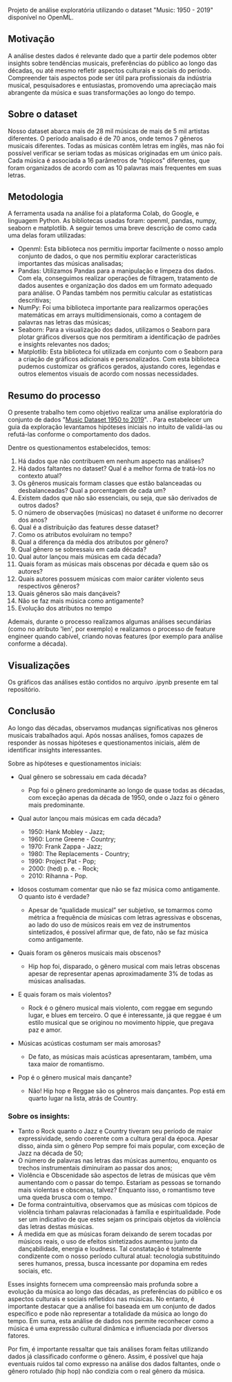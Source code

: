 Projeto de análise exploratória utilizando o dataset "Music: 1950 - 2019" disponível no OpenML. 
## Motivação
A análise destes dados é relevante dado que a partir dele podemos obter insights sobre tendências musicais, preferências do público ao longo das décadas, ou até mesmo refletir aspectos culturais e sociais do período. Compreender tais aspectos pode ser útil para profissionais da indústria musical, pesquisadores e entusiastas, promovendo uma apreciação mais abrangente da música e suas transformações ao longo do tempo.

## Sobre o dataset
Nosso dataset abarca mais de 28 mil músicas de mais de 5 mil artistas diferentes. O período analisado é de 70 anos, onde temos 7 gêneros musicais diferentes. Todas as músicas contêm letras em inglês, mas não foi possível verificar se seriam todas as músicas originadas em um único país.
Cada música é associada a 16 parâmetros de "tópicos" diferentes, que foram organizados de acordo com as 10 palavras mais frequentes em suas letras.


## Metodologia
A ferramenta usada na análise foi a plataforma Colab, do Google, e linguagem Python. As bibliotecas usadas foram: openml, pandas, numpy, seaborn e matplotlib. A seguir temos uma breve descrição de como cada uma delas foram utilizadas:
- Openml: Esta biblioteca nos permitiu importar facilmente o nosso amplo conjunto de dados, o que nos permitiu explorar características importantes das músicas analisadas;
- Pandas: Utilizamos Pandas para a manipulação e limpeza dos dados. Com ela, conseguimos realizar operações de filtragem, tratamento de dados ausentes e organização dos dados em um formato adequado para análise. O Pandas também nos permitiu calcular as estatísticas descritivas;
- NumPy: Foi uma biblioteca importante para realizarmos operações matemáticas em arrays multidimensionais, como a contagem de palavras nas letras das músicas;
- Seaborn: Para a visualização dos dados, utilizamos o Seaborn para plotar gráficos diversos que nos permitiram a identificação de padrões e insights relevantes nos dados;
- Matplotlib: Esta biblioteca foi utilizada em conjunto com o Seaborn para a criação de gráficos adicionais e personalizados. Com esta biblioteca pudemos customizar os gráficos gerados, ajustando cores, legendas e outros elementos visuais de acordo com nossas necessidades.


## Resumo do processo

O presente trabalho tem como objetivo realizar uma análise exploratória do conjunto de dados "[Music Dataset 1950 to 2019](https://openml.org/search?type=data&status=active&id=43845)". . Para estabelecer um guia da exploração levantamos hipóteses iniciais no intuito de validá-las ou refutá-las conforme o comportamento dos dados.

Dentre os questionamentos estabelecidos, temos:

1. Há dados que não contribuem em nenhum aspecto nas análises?
2. Há dados faltantes no dataset? Qual é a melhor forma de tratá-los no contexto atual?
3. Os gêneros musicais formam classes que estão balanceadas ou desbalanceadas? Qual a porcentagem de cada um?
4. Existem dados que não são essenciais, ou seja, que são derivados de outros dados?
5. O número de observações (músicas) no dataset é uniforme no decorrer dos anos?
6. Qual é a distribuição das features desse dataset?
7. Como os atributos evoluíram no tempo?
8. Qual a diferença da média dos atributos por gênero?
9. Qual gênero se sobressaiu em cada década?
10. Qual autor lançou mais músicas em cada década?
11. Quais foram as músicas mais obscenas por década e quem são os autores?
12. Quais autores possuem músicas com maior caráter violento seus respectivos gêneros?
13. Quais gêneros são mais dançáveis?
14. Não se faz mais música como antigamente?
15. Evolução dos atributos no tempo

Ademais, durante o processo realizamos algumas análises secundárias (como no atributo 'len', por exemplo) e realizamos o processo de feature engineer quando cabível, criando novas features (por exemplo para análise conforme a década).


## Visualizações
Os gráficos das análises estão contidos no arquivo .ipynb presente em tal repositório. 

## Conclusão
Ao longo das décadas, observamos mudanças significativas nos gêneros musicais trabalhados aqui. Após nossas análises, fomos capazes de responder às nossas hipóteses e questionamentos iniciais, além de identificar insights interessantes.

Sobre as hipóteses e questionamentos iniciais:
- Qual gênero se sobressaiu em cada década?
  - Pop foi o gênero predominante ao longo de quase todas as décadas, com exceção apenas da década de 1950, onde o Jazz foi o gênero mais predominante.

- Qual autor lançou mais músicas em cada década?
  - 1950: Hank Mobley - Jazz;
  - 1960: Lorne Greene - Country;
  - 1970: Frank Zappa - Jazz;
  - 1980: The Replacements - Country;
  - 1990: Project Pat - Pop;
  - 2000: (hed) p. e. - Rock;
  - 2010: Rihanna - Pop.

- Idosos costumam comentar que não se faz música como antigamente. O quanto isto é verdade?
  - Apesar de “qualidade musical” ser subjetivo, se tomarmos como métrica a frequência de músicas com letras agressivas e obscenas, ao lado do uso de músicos reais em vez de instrumentos sintetizados, é possível afirmar que, de fato, não se faz música como antigamente.

- Quais foram os gêneros musicais mais obscenos?
  - Hip hop foi, disparado, o gênero musical com mais letras obscenas apesar de representar apenas aproximadamente 3% de todas as músicas analisadas.

- E quais foram os mais violentos?
  - Rock é o gênero musical mais violento, com reggae em segundo lugar, e blues em terceiro. O que é interessante, já que reggae é um estilo musical que se originou no movimento hippie, que pregava paz e amor.

- Músicas acústicas costumam ser mais amorosas?
  - De fato, as músicas mais acústicas apresentaram, também, uma taxa maior de romantismo.

- Pop é o gênero musical mais dançante?
  - Não! Hip hop e Reggae são os gêneros mais dançantes. Pop está em quarto lugar na lista, atrás de Country.

### Sobre os insights:
- Tanto o Rock quanto o Jazz e Country tiveram seu período de maior expressividade, sendo coerente com a cultura geral da época. Apesar disso, ainda sim o gênero Pop sempre foi mais popular, com exceção de Jazz na década de 50;
- O número de palavras nas letras das músicas aumentou, enquanto os trechos instrumentais diminuíram ao passar dos anos;
- Violência e Obscenidade são aspectos de letras de músicas que vêm aumentando com o passar do tempo. Estariam as pessoas se tornando mais violentas e obscenas, talvez? Enquanto isso, o romantismo teve uma queda brusca com o tempo.
- De forma contraintuitiva, observamos que as músicas com tópicos de violência tinham palavras relacionadas à família e espiritualidade. Pode ser um indicativo de que estes sejam os principais objetos da violência das letras destas músicas.
- Á medida em que as músicas foram deixando de serem tocadas por músicos reais, o uso de efeitos sintetizados aumentou junto da dançabilidade, energia e loudness. Tal constatação é totalmente condizente com o nosso período cultural atual: tecnologia substituindo seres humanos, pressa, busca incessante por dopamina em redes sociais, etc.

Esses insights fornecem uma compreensão mais profunda sobre a evolução da música ao longo das décadas, as preferências do público e os aspectos culturais e sociais refletidos nas músicas. No entanto, é importante destacar que a análise foi baseada em um conjunto de dados específico e pode não representar a totalidade da música ao longo do tempo. Em suma, esta análise de dados nos permite reconhecer como a música é uma expressão cultural dinâmica e influenciada por diversos fatores.

Por fim, é importante ressaltar que tais análises foram feitas utilizando dados já classificado conforme o gênero. Assim, é possível que haja eventuais ruídos tal como expresso na análise dos dados faltantes, onde o gênero rotulado (hip hop) não condizia com o real gênero da música.

